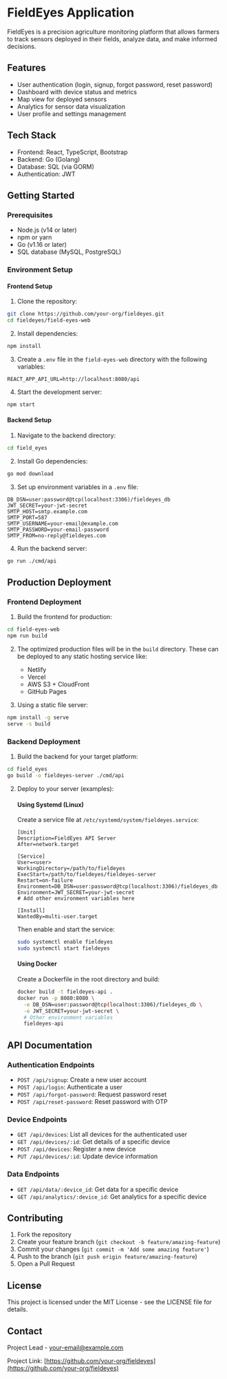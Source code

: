 # FieldEyes Application

FieldEyes is a precision agriculture monitoring platform that allows farmers to track sensors deployed in their fields, analyze data, and make informed decisions.

## Features

- User authentication (login, signup, forgot password, reset password)
- Dashboard with device status and metrics
- Map view for deployed sensors
- Analytics for sensor data visualization
- User profile and settings management

## Tech Stack

- Frontend: React, TypeScript, Bootstrap
- Backend: Go (Golang)
- Database: SQL (via GORM)
- Authentication: JWT

## Getting Started

### Prerequisites

- Node.js (v14 or later)
- npm or yarn
- Go (v1.16 or later)
- SQL database (MySQL, PostgreSQL)

### Environment Setup

#### Frontend Setup

1. Clone the repository:
```bash
git clone https://github.com/your-org/fieldeyes.git
cd fieldeyes/field-eyes-web
```

2. Install dependencies:
```bash
npm install
```

3. Create a `.env` file in the `field-eyes-web` directory with the following variables:
```
REACT_APP_API_URL=http://localhost:8080/api
```

4. Start the development server:
```bash
npm start
```

#### Backend Setup

1. Navigate to the backend directory:
```bash
cd field_eyes
```

2. Install Go dependencies:
```bash
go mod download
```

3. Set up environment variables in a `.env` file:
```
DB_DSN=user:password@tcp(localhost:3306)/fieldeyes_db
JWT_SECRET=your-jwt-secret
SMTP_HOST=smtp.example.com
SMTP_PORT=587
SMTP_USERNAME=your-email@example.com
SMTP_PASSWORD=your-email-password
SMTP_FROM=no-reply@fieldeyes.com
```

4. Run the backend server:
```bash
go run ./cmd/api
```

## Production Deployment

### Frontend Deployment

1. Build the frontend for production:
```bash
cd field-eyes-web
npm run build
```

2. The optimized production files will be in the `build` directory. These can be deployed to any static hosting service like:
   - Netlify
   - Vercel
   - AWS S3 + CloudFront
   - GitHub Pages

3. Using a static file server:
```bash
npm install -g serve
serve -s build
```

### Backend Deployment

1. Build the backend for your target platform:
```bash
cd field_eyes
go build -o fieldeyes-server ./cmd/api
```

2. Deploy to your server (examples):

   #### Using Systemd (Linux)
   Create a service file at `/etc/systemd/system/fieldeyes.service`:
   ```
   [Unit]
   Description=FieldEyes API Server
   After=network.target

   [Service]
   User=<user>
   WorkingDirectory=/path/to/fieldeyes
   ExecStart=/path/to/fieldeyes/fieldeyes-server
   Restart=on-failure
   Environment=DB_DSN=user:password@tcp(localhost:3306)/fieldeyes_db
   Environment=JWT_SECRET=your-jwt-secret
   # Add other environment variables here

   [Install]
   WantedBy=multi-user.target
   ```

   Then enable and start the service:
   ```bash
   sudo systemctl enable fieldeyes
   sudo systemctl start fieldeyes
   ```

   #### Using Docker
   Create a Dockerfile in the root directory and build:
   ```bash
   docker build -t fieldeyes-api .
   docker run -p 8080:8080 \
     -e DB_DSN=user:password@tcp(localhost:3306)/fieldeyes_db \
     -e JWT_SECRET=your-jwt-secret \
     # Other environment variables
     fieldeyes-api
   ```

## API Documentation

### Authentication Endpoints

- `POST /api/signup`: Create a new user account
- `POST /api/login`: Authenticate a user
- `POST /api/forgot-password`: Request password reset
- `POST /api/reset-password`: Reset password with OTP

### Device Endpoints

- `GET /api/devices`: List all devices for the authenticated user
- `GET /api/devices/:id`: Get details of a specific device
- `POST /api/devices`: Register a new device
- `PUT /api/devices/:id`: Update device information

### Data Endpoints

- `GET /api/data/:device_id`: Get data for a specific device
- `GET /api/analytics/:device_id`: Get analytics for a specific device

## Contributing

1. Fork the repository
2. Create your feature branch (`git checkout -b feature/amazing-feature`)
3. Commit your changes (`git commit -m 'Add some amazing feature'`)
4. Push to the branch (`git push origin feature/amazing-feature`)
5. Open a Pull Request

## License

This project is licensed under the MIT License - see the LICENSE file for details.

## Contact

Project Lead - your-email@example.com

Project Link: [https://github.com/your-org/fieldeyes](https://github.com/your-org/fieldeyes)
